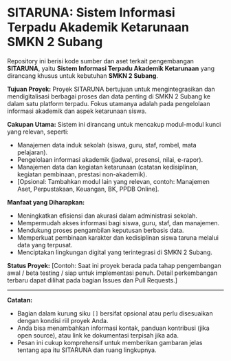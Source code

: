 # SITARUNA: Sistem Informasi Terpadu Akademik Ketarunaan SMKN 2 Subang

Repository ini berisi kode sumber dan aset terkait pengembangan **SITARUNA**, yaitu **Sistem Informasi Terpadu Akademik Ketarunaan** yang dirancang khusus untuk kebutuhan **SMKN 2 Subang**.

**Tujuan Proyek:**
Proyek SITARUNA bertujuan untuk mengintegrasikan dan mendigitalisasi berbagai proses dan data penting di SMKN 2 Subang ke dalam satu platform terpadu. Fokus utamanya adalah pada pengelolaan informasi akademik dan aspek ketarunaan siswa.

**Cakupan Utama:**
Sistem ini dirancang untuk mencakup modul-modul kunci yang relevan, seperti:
* Manajemen data induk sekolah (siswa, guru, staf, rombel, mata pelajaran).
* Pengelolaan informasi akademik (jadwal, presensi, nilai, e-rapor).
* Manajemen data dan kegiatan ketarunaan (catatan kedisiplinan, kegiatan pembinaan, prestasi non-akademik).
* [Opsional: Tambahkan modul lain yang relevan, contoh: Manajemen Aset, Perpustakaan, Keuangan, BK, PPDB Online].

**Manfaat yang Diharapkan:**
* Meningkatkan efisiensi dan akurasi dalam administrasi sekolah.
* Mempermudah akses informasi bagi siswa, guru, staf, dan manajemen.
* Mendukung proses pengambilan keputusan berbasis data.
* Memperkuat pembinaan karakter dan kedisiplinan siswa taruna melalui data yang terpusat.
* Menciptakan lingkungan digital yang terintegrasi di SMKN 2 Subang.

**Status Proyek:**
[Contoh: Saat ini proyek berada pada tahap pengembangan awal / beta testing / siap untuk implementasi penuh. Detail perkembangan terbaru dapat dilihat pada bagian Issues dan Pull Requests.]

---

**Catatan:**

* Bagian dalam kurung siku `[]` bersifat opsional atau perlu disesuaikan dengan kondisi riil proyek Anda.
* Anda bisa menambahkan informasi kontak, panduan kontribusi (jika open source), atau link ke dokumentasi terpisah jika ada.
* Pesan ini cukup komprehensif untuk memberikan gambaran jelas tentang apa itu SITARUNA dan ruang lingkupnya.
